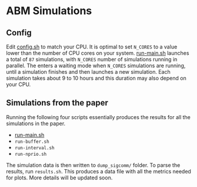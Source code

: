 # ABM Simulations

## Config

Edit [config.sh](https://github.com/inet-tub/ns3-datacenter/tree/master/simulator/ns-3.35/examples/ABM/config.sh) to match your CPU. It is optimal to set `N_CORES` to a value lower than the number of CPU cores on your system. [run-main.sh](https://github.com/inet-tub/ns3-datacenter/tree/master/simulator/ns-3.35/examples/ABM/run-main.sh) launches a total of `87` simulations, with `N_CORES` number of simulations running in parallel. The enters a waiting mode when `N_CORES` simulations are running, until a simulation finishes and then launches a new simulation. Each simulation takes about 9 to 10 hours and this duration may also depend on your CPU.


## Simulations from the paper

Running the following four scripts essentially produces the results for all the simulations in the paper.

- [run-main.sh](./run-main.sh)
- `run-buffer.sh`
- `run-interval.sh`
- `run-nprio.sh`

The simulation data is then written to `dump_sigcomm/` folder. To parse the results, run `results.sh`. This produces a data file with all the metrics needed for plots. More details will be updated soon.